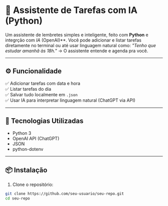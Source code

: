 # 🧠 Assistente de Tarefas com IA (Python)

Um assistente de lembretes simples e inteligente, feito com **Python** e integrção com *IA* (OpenAI)**.
Você pode adicionar e listar tarefas diretamente no terminal ou até usar linguagem natural como:
_"Tenho que estudar amanhã às 18h."_ → O assistente entende e agenda pra você.

---

## ⚙️ Funcionalidade

✅ Adicionar tarefas com data e hora  
✅ Listar tarefas do dia  
✅ Salvar tudo localmente em `.json`  
✅ Usar IA para interpretar linguagem natural (ChatGPT via API)

---

## 🚀 Tecnologias Utilizadas

- Python 3
- OpenAI API (ChatGPT)
- JSON
- python-dotenv

---

## 📦 Instalação

1. Clone o repositório:

```bash
git clone https://github.com/seu-usuario/seu-repo.git
cd seu-repo